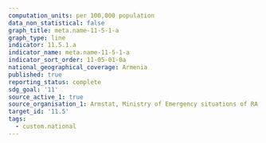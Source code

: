 ```yaml
---
computation_units: per 100,000 population
data_non_statistical: false
graph_title: meta.name-11-5-1-a
graph_type: line
indicator: 11.5.1.a
indicator_name: meta.name-11-5-1-a
indicator_sort_order: 11-05-01-0a
national_geographical_coverage: Armenia
published: true
reporting_status: complete
sdg_goal: '11'
source_active_1: true
source_organisation_1: Armstat, Ministry of Emergency situations of RA
target_id: '11.5'
tags:
  - custom.national
---
```

